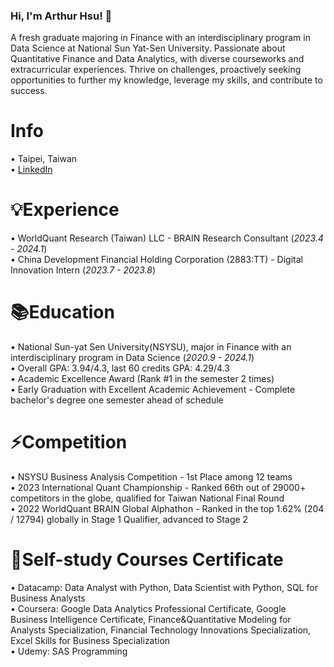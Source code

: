 ### Hi, I'm Arthur Hsu! 👋  
A fresh graduate majoring in Finance with an interdisciplinary program in Data Science at National Sun Yat-Sen University. Passionate about Quantitative Finance and Data Analytics, with diverse courseworks and extracurricular experiences. Thrive on challenges, proactively seeking opportunities to further my knowledge, leverage my skills, and contribute to success.  

Info
======
• Taipei, Taiwan  
• [LinkedIn](https://www.linkedin.com/in/weihsin-hsu/)   
  
💡Experience  
======  
• WorldQuant Research (Taiwan) LLC - BRAIN Research Consultant (_2023.4 - 2024.1_)  
• China Development Financial Holding Corporation (2883:TT) - Digital Innovation Intern  (_2023.7 - 2023.8_)


📚Education  
======  
• National Sun-yat Sen University(NSYSU), major in Finance with an interdisciplinary program in Data Science  (_2020.9 - 2024.1_)   
• Overall GPA: 3.94/4.3, last 60 credits GPA: 4.29/4.3    
• Academic Excellence Award (Rank #1 in the semester 2 times)    
• Early Graduation with Excellent Academic Achievement - Complete bachelor's degree one semester ahead of schedule    


⚡Competition
======
• NSYSU Business Analysis Competition - 1st Place among 12 teams     
• 2023 International Quant Championship - Ranked 66th out of 29000+ competitors in the globe, qualified for Taiwan National Final Round  
• 2022 WorldQuant BRAIN Global Alphathon - Ranked in the top 1.62% (204 / 12794) globally in Stage 1 Qualifier, advanced to Stage 2    

🌱Self-study Courses Certificate   
======  
• Datacamp: Data Analyst with Python, Data Scientist with Python, SQL for Business Analysts     
• Coursera: Google Data Analytics Professional Certificate, Google Business Intelligence Certificate, Finance&Quantitative Modeling for Analysts Specialization, Financial Technology Innovations Specialization, Excel Skills for Business Specialization  
• Udemy: SAS Programming




<!--
**endlessnoc/endlessnoc** is a ✨ _special_ ✨ repository because its `README.md` (this file) appears on your GitHub profile.

Here are some ideas to get you started:

- 🔭 I’m currently working on ...
- 🌱 I’m currently learning ...
- 👯 I’m looking to collaborate on ...
- 🤔 I’m looking for help with ...
- 💬 Ask me about ...
- 📫 How to reach me: ...
- 😄 Pronouns: ...
- ⚡ Fun fact: ...
-->
